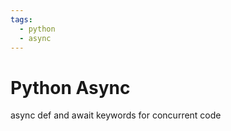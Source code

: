 ```yaml
---
tags:
  - python
  - async
---
```


# Python Async

async def and await keywords for concurrent code
